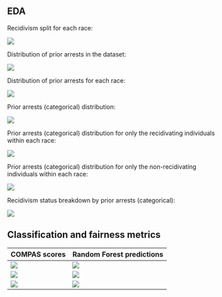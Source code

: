 <!-- dataset description (variables and how they are measured)-->
<!-- how this prediction model is put to use i.e. what it's used for -->
<!-- why it's been talked about so much -->
<!-- what this analysis is meant to achieve -->

## EDA

 Recidivism split for each race:
 

![](/Analysis/COMPAS_recidivism_race/EDA/racebyrecid.png)

Distribution of prior arrests in the dataset:

![](/Analysis/COMPAS_recidivism_race/EDA/priors.png)

Distribution of prior arrests for each race:

![](/Analysis/COMPAS_recidivism_race/EDA/priorsbyrace.png)

Prior arrests (categorical) distribution:

![](/Analysis/COMPAS_recidivism_race/EDA/priorscatbyrace.png)

Prior arrests (categorical) distribution for only the recidivating individuals within each race:

![](/Analysis/COMPAS_recidivism_race/EDA/priorscatbyracerecid.png)


Prior arrests (categorical) distribution for only the non-recidivating individuals within each race:

![](/Analysis/COMPAS_recidivism_race/EDA/priorscatbyracenonrecid.png)

 Recidivism status breakdown by prior arrests (categorical):

![](/Analysis/COMPAS_recidivism_race/EDA/priorscatbyrecid.png)


## Classification and fairness metrics


 | COMPAS scores  | Random Forest predictions |
| ------------- | ------------- |
| ![](/Analysis/COMPAS_recidivism_race/METRICS/COMPASclassmetrics.png) |![](/Analysis/COMPAS_recidivism_race/METRICS/RFclassmetrics.png)  |
| ![](/Analysis/COMPAS_recidivism_race/METRICS/COMPASconfusionmatrix.png) |![](/Analysis/COMPAS_recidivism_race/METRICS/RFconfusionmatrix.png)  |
| ![](/Analysis/COMPAS_recidivism_race/METRICS/COMPASfairnessmetrics.png) |![](/Analysis/COMPAS_recidivism_race/METRICS/RFfairnessmetrics.png)  |

